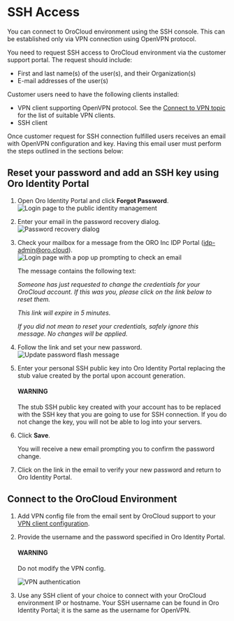 <a id="public-identity-management-ssh"></a>

# SSH Access

<!-- begin_include -->

You can connect to OroCloud environment using the SSH console. This can be established only via VPN connection using OpenVPN protocol.

You need to request SSH access to OroCloud environment via the customer support portal. The request should include:

* First and last name(s) of the user(s), and their Organization(s)
* E-mail addresses of the user(s)

Customer users need to have the following clients installed:

* VPN client supporting OpenVPN protocol. See the [Connect to VPN topic](../connect-vpn.md#cloud-connect-vpn) for the list of suitable VPN clients.
* SSH client

Once customer request for SSH connection fulfilled users receives an email with OpenVPN configuration and key. Having this email user must perform the steps outlined in the sections below:

## Reset your password and add an SSH key using Oro Identity Portal

1. Open Oro Identity Portal and click **Forgot Password**.
   ![Login page to the public identity management](cloud/img/cloud/login_identity_portal.png)
2. Enter your email in the password recovery dialog.
   ![Password recovery dialog](cloud/img/cloud/recovery_dialog.png)
3. Check your mailbox for a message from the ORO Inc IDP Portal ([idp-admin@oro.cloud](mailto:idp-admin@oro.cloud)).
   ![Login page with a pop up prompting to check an email](cloud/img/cloud/email_instructions.png)

   The message contains the following text:

   *Someone has just requested to change the credentials for your OroCloud account. If this was you, please click on the link below to reset them.*

    *<LINK>*

   *This link will expire in 5 minutes.*

   *If you did not mean to reset your credentials, safely ignore this message. No changes will be applied.*
4. Follow the link and set your new password.
   ![Update password flash message](cloud/img/cloud/change_password.png)
5. Enter your personal SSH public key into Oro Identity Portal replacing the stub value created by the portal upon account generation.

   #### WARNING
   The stub SSH public key created with your account has to be replaced with the SSH key that you are going to use for SSH connection. If you do not change the key, you will not be able to log into your servers.
6. Click **Save**.

   You will receive a new email prompting you to confirm the password change.
7. Click on the link in the email to verify your new password and return to Oro Identity Portal.

## Connect to the OroCloud Environment

1. Add VPN config file from the email sent by OroCloud support to your [VPN client configuration](../connect-vpn.md#cloud-connect-vpn).
2. Provide the username and the password specified in Oro Identity Portal.

   #### WARNING
   Do not modify the VPN config.

   ![VPN authentication](cloud/img/cloud/vpn_authentication.png)
3. Use any SSH client of your choice to connect with your OroCloud environment IP or hostname. Your SSH username can be found in Oro Identity Portal; it is the same as the username for OpenVPN.

<!-- finish_include -->
